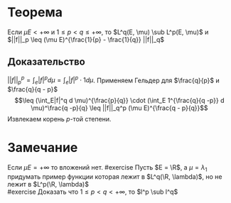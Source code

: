 # Теорема
Если $\mu E < +\infty$ и $1 \leq p < q \leq +\infty$, то $L^q(E, \mu) \sub L^p(E, \mu)$ и $||f||_p \leq (\mu E)^{\frac{1}{p} - \frac{1}{q}} ||f||_q$  
## Доказательство
$||f||_p^p = \int_e |f|^p d \mu = \int_e |f|^p \cdot 1 d\mu$. Применяем Гельдер для $\frac{q}{p}$ и $\frac{q}{q - p}$ 
$$\leq (\int_E|f|^q d \mu)^{\frac{p}{q}} \cdot (\int_E 1^{\frac{q}{q -p}} d \mu)^\frac{q -p}{q} \leq ||f||_q^p (\mu E)^{\frac{q - p}{q}}$$
Извлекаем корень $p$-той степени.
# Замечание
Если $\mu E = +\infty$ то вложений нет.
#exercise Пусть $E = \R$, а $\mu = \lambda_1$ придумать пример функции которая лежит в $L^q(\R, \lambda)$, но не лежит в $L^p(\R, \lambda)$  
#exercise Доказать что $1 \leq p < q < +\infty$, то $l^p \sub l^q$